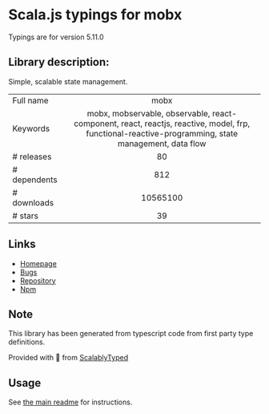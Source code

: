 
# Scala.js typings for mobx

Typings are for version 5.11.0

## Library description:
Simple, scalable state management.

|                    |                 |
| ------------------ | :-------------: |
| Full name          | mobx |
| Keywords           | mobx, mobservable, observable, react-component, react, reactjs, reactive, model, frp, functional-reactive-programming, state management, data flow |
| # releases         | 80 |
| # dependents       | 812 |
| # downloads        | 10565100 |
| # stars            | 39 |

## Links
- [Homepage](https://mobx.js.org/)
- [Bugs](https://github.com/mobxjs/mobx/issues)
- [Repository](https://github.com/mobxjs/mobx)
- [Npm](https://www.npmjs.com/package/mobx)
    


## Note
This library has been generated from typescript code from first party type definitions.

Provided with :purple_heart: from [ScalablyTyped](https://github.com/oyvindberg/ScalablyTyped)

## Usage
See [the main readme](../../readme.md) for instructions.


